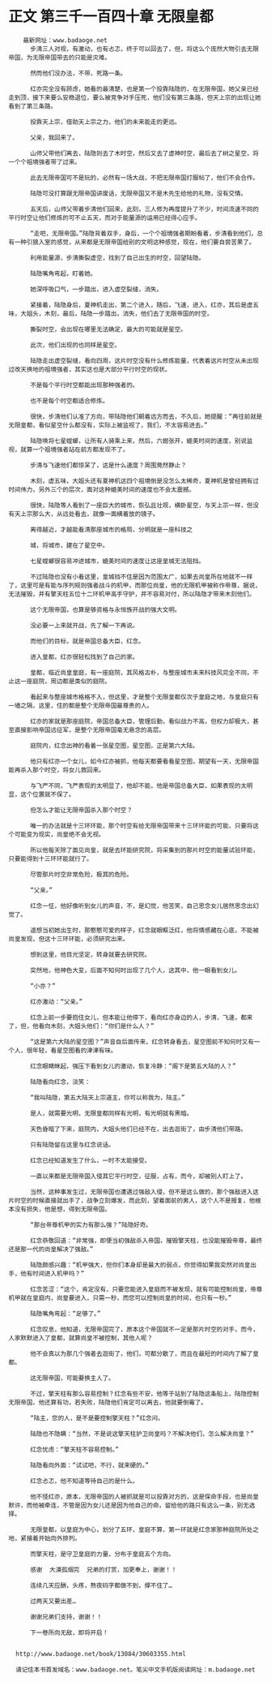# 正文 第三千一百四十章 无限皇都
        最新网址：www.badaoge.net
          步清三人对视，有激动，也有忐忑，终于可以回去了，但，将这么个庞然大物引去无限帝国，为无限帝国带去的只能是灾难。
      
          然而他们没办法，不带，死路一条。
      
          红亦完全没有顾虑，她看的最清楚，也是第一个投靠陆隐的，在无限帝国，她父亲已经走到顶，接下来要么安稳退位，要么被竞争对手压死，他们没有第三条路，但天上宗的出现让她看到了第三条路。
      
          投靠天上宗，借助天上宗之力，他们的未来能走的更远。
      
          父亲，我回来了。
      
          山师父带他们离去，陆隐则去了木时空，然后又去了虚神时空，最后去了树之星空，将一个个祖境强者带了过来。
      
          此去无限帝国可不是玩的，必然有一场大战，不把无限帝国打服帖了，他们不会合作。
      
          陆隐可没打算跟无限帝国讲废话，无限帝国又不是木先生给他的礼物，没有交情。
      
          五天后，山师父带着步清他们回来，此刻，三人修为再度提升了不少，时间流速不同的平行时空让他们修炼的可不止五天，而对于能量源的运用已经得心应手。
      
          “走吧，无限帝国。”陆隐背着双手，身后，一个个祖境强者期盼看着，步清看到他们，总有一种引狼入室的感觉，从来都是无限帝国给别的文明这种感觉，现在，他们要自尝苦果了。
      
          利用能量源，步清撕裂虚空，找到了自己出生的时空，回望陆隐。
      
          陆隐嘴角弯起，盯着她。
      
          她深呼吸口气，一步踏出，进入虚空裂缝，消失。
      
          紧接着，陆隐身后，夏神机走出，第二个进入，随后，飞速，进入，红亦，其后是虚五味，大姐头，木刻，最后，陆隐一步踏出，消失，他们去了无限帝国的时空。
      
          撕裂时空，会出现在哪里无法确定，最大的可能就是星空。
      
          此次，他们出现的也同样是星空。
      
          陆隐走出虚空裂缝，看向四周，这片时空没有什么修炼能量，代表着这片时空从未出现过改天换地的祖境强者，其实这也是大部分平行时空的现状。
      
          不是每个平行时空都能出现那种强者的。
      
          也不是每个时空都适合修炼。
      
          很快，步清他们认准了方向，带陆隐他们朝着远方而去，不久后，她提醒：“再往前就是无限皇都，看似星空什么都没有，实际上被监视了，我们，不太容易进去。”
      
          陆隐唤将七星螳螂，让所有人骑乘上来，然后，六翅张开，媲美时间的速度，别说监视，就算一个祖境强者站在前方都发现不了。
      
          步清与飞速他们都惊呆了，这是什么速度？周围竟然静止？
      
          木刻，虚五味，大姐头还有夏神机这四个祖境倒是没怎么太稀奇，夏神机是曾经拥有过时间伟力，另外三个的层次，面对这种媲美时间的速度也不会太震撼。
      
          很快，陆隐等人看到了一座巨大的城市，恢弘且壮观，横卧星空，与天上宗一样，但没有天上宗那么大，从远处看去，就像一面横着放的镜子。
      
          离得越近，才越能看清那座城市的格局，分明就是一座科技之
      
          城，将城市，建在了星空中。
      
          七星螳螂很容易冲进城市，媲美时间的速度让这座皇城无法阻挡。
      
          不过陆隐也没有小看这里，皇城挡不住是因为范围太广，如果去尚皇所在地就不一样了，这里可是有能与序列规则强者战斗的机甲，而那位尚皇，他的无限机甲被称作帝尊，据说，无法摧毁，并有擎天柱五位十二环机甲高手守护，并不容易对付，所以陆隐才带来木刻他们。
      
          这个无限帝国，也算是够资格与永恒族开战的强大文明。
      
          没必要一上来就开战，先了解一下再说。
      
          而他们的目标，就是帝国总备大臣，红念。
      
          进入皇都，红亦很轻松找到了自己的家。
      
          皇都，临近尚皇皇庭，有一座庭院，其风格古朴，与整座城市未来科技风完全不同，不止这一座庭院，周边都是类似的庭院。
      
          看起来与整座城市格格不入，但这里，才是整个无限皇都仅次于皇庭之地，与皇庭只有一墙之隔，这里，住的都是整个无限帝国最尊贵的人。
      
          红亦的家就是那座庭院，帝国总备大臣，管理后勤，看似战力不高，但权力却极大，甚至直接影响帝国远征军，是整个无限帝国毫无悬念的高层。
      
          庭院内，红念出神的看着一张星空图，星空图，正是第六大陆。
      
          他只有红亦一个女儿，如今红亦被抓，他每天都要看看星空图，期望有一天，无限帝国能再杀入那个时空，将女儿救回来。
      
          与飞严不同，飞严表现的太明显了，他却不能，他是帝国总备大臣，如果表现的太明显，这个位置就不保了。
      
          但怎么才能让无限帝国杀入那个时空？
      
          唯一的办法就是十三环环能，那个时空有给无限帝国带来十三环环能的可能，只要将这个可能变为现实，尚皇绝不会无视。
      
          所以他每天除了面见尚皇，就是去环能研究院，将采集到的那片时空的能量试验环能，只要能得到十三环环能就行了。
      
          尽管那片时空非常危险，极其的危险。
      
          “父亲。”
      
          红念一怔，他好像听到女儿的声音，不，是幻觉，他苦笑，自己思念女儿居然思念出幻觉了。
      
          遥想当初她出生时，那憨憨可爱的样子，红念就眼眶泛红，他将情感藏在心底，不能被尚皇发现，但这十三环环能，必须研究出来。
      
          想到这里，他目光坚定，转身就要去研究院。
      
          突然地，他神色大变，后面不知何时出现了几个人，这其中，他一眼看到女儿。
      
          “小亦？”
      
          红亦激动：“父亲。”
      
          红念上前一步要抱住女儿，但本能让他停下，看向红亦身边的人，步清，飞速，都来了，但，他看向木刻，大姐头他们：“你们是什么人？”
      
          “这是第六大陆的星空图？”声音自后面传来，红念转身看去，星空图前不知何时又有一个人，很年轻，看星空图看的津津有味。
      
          红念眼睛眯起，强压下看到女儿的激动，恢复冷静：“阁下是第五大陆的人？”
      
          陆隐看向红念，淡笑：
      
          “我叫陆隐，第五大陆天上宗道主，你可以称我为，陆主。”
      
          是人，就需要光明，无限皇都同样有光明，有光明就有黑暗。
      
          天色昏暗了下来，庭院内，大姐头他们已经不在，出去逛街了，由步清他们带路。
      
          只有陆隐留在这里与红念说话。
      
          红念已经知道发生了什么，一时不太能接受。
      
          一直以来都是无限帝国入侵其它平行时空，征服，占有，而今，却被别人盯上了。
      
          当然，这种事发生过，无限帝国也遭遇过强敌入侵，但不是这么做的，那个强敌进入这片时空的时候直接就出手了，战争立刻爆发，而此刻，望着面前的男人，这个人不是报复，他根本没有损失，他是想，得到无限帝国。
      
          “那台帝尊机甲的实力有那么强？”陆隐好奇。
      
          红念恭敬回道：“非常强，即便当初强敌杀入帝国，摧毁擎天柱，也没能摧毁帝尊，最终还是那一代的尚皇解决了强敌。”
      
          陆隐颇感兴趣：“机甲强大，但你们本身却是最大的弱点，你觉得如果我突然对尚皇出手，他有时间进入机甲吗？”
      
          红念苦涩：“这个，肯定没有，只要您能进入皇庭而不被发现，就有可能控制尚皇，帝尊机甲就在皇庭内，尚皇要进入，只需一秒，而您可以控制尚皇的时间，也只有一秒。”
      
          陆隐嘴角弯起：“足够了。”
      
          红念叹息，他知道，无限帝国完了，原本这个帝国就不一定是那片时空的对手，而今，人家默默进入了皇都，就算尚皇不被控制，其他人呢？
      
          他不会真以为那几个强者去逛街了，他们，可都分散了，而且在最短的时间内了解了皇都。
      
          这无限帝国，可能要换主人了。
      
          不过，擎天柱有那么容易控制？红念有些不安，他等于站到了陆隐这条船上，陆隐控制无限帝国，他还算有功，若失败，陆隐他们肯定可以离去，他就要倒霉了。
      
          “陆主，您的人，是不是要控制擎天柱？”红念问。
      
          陆隐也不隐瞒：“当然，不是说这擎天柱护卫尚皇吗？不解决他们，怎么解决尚皇？”
      
          红念忧虑：“擎天柱不容易控制。”
      
          陆隐看向外面：“试试吧，不行，就来硬的。”
      
          红念忐忑，他不知道等待自己的是什么。
      
          他不怪红亦，原本，无限帝国的人被抓就是可以投靠对方的，这是保命手段，也是尚皇默许，而他被牵连，不管是因为女儿还是因为他自己的命，留给他的路只有这么一条，别无选择。
      
          无限皇都，以皇庭为中心，划分了五环，皇庭不算，第一环就是红念家那种庭院所处之地，紧接着开始向外排列。
      
          而擎天柱，是守卫皇庭的力量，分布于皇庭五个方向。
      
          感谢  大漠孤烟完  兄弟的打赏，加更奉上，谢谢！！
      
          连续几天应酬，头疼，熬夜码字都做不到，撑不住了…
      
          过两天又要出差…
      
          谢谢兄弟们支持，谢谢！！
      
          下一卷所向无敌，即将开启！
      
      
      http://www.badaoge.net/book/13084/30603355.html
      
      请记住本书首发域名：www.badaoge.net。笔尖中文手机版阅读网址：m.badaoge.net